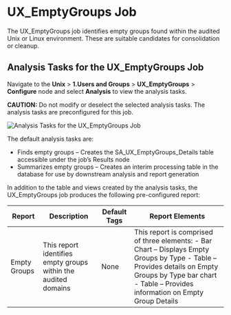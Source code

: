 # UX_EmptyGroups Job

The UX_EmptyGroups job identifies empty groups found within the audited Unix or Linux environment.
These are suitable candidates for consolidation or cleanup.

## Analysis Tasks for the UX_EmptyGroups Job

Navigate to the **Unix** > **1.Users and Groups** > **UX_EmptyGroups** > **Configure** node and
select **Analysis** to view the analysis tasks.

**CAUTION:** Do not modify or deselect the selected analysis tasks. The analysis tasks are
preconfigured for this job.

![Analysis Tasks for the UX_EmptyGroups Job](/img/product_docs/accessanalyzer/11.6/solutions/exchange/distributionlists/membershipanalysis/emptygroupsanalysis.webp)

The default analysis tasks are:

- Finds empty groups – Creates the SA_UX_EmptyGroups_Details table accessible under the job’s
  Results node
- Summarizes empty groups – Creates an interim processing table in the database for use by
  downstream analysis and report generation

In addition to the table and views created by the analysis tasks, the UX_EmptyGroups job produces
the following pre-configured report:

| Report       | Description                                                    | Default Tags | Report Elements                                                                                                                                                                                            |
| ------------ | -------------------------------------------------------------- | ------------ | ---------------------------------------------------------------------------------------------------------------------------------------------------------------------------------------------------------- |
| Empty Groups | This report identifies empty groups within the audited domains | None         | This report is comprised of three elements: - Bar Chart – Displays Empty Groups by Type - Table – Provides details on Empty Groups by Type bar chart - Table – Provides information on Empty Group Details |
